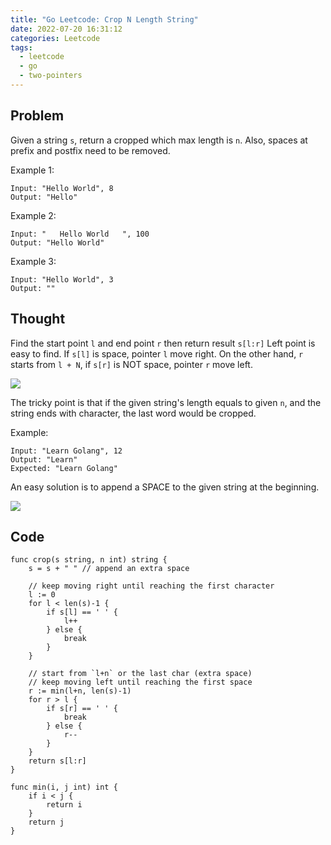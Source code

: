 ```yaml
---
title: "Go Leetcode: Crop N Length String"
date: 2022-07-20 16:31:12
categories: Leetcode
tags:
  - leetcode
  - go
  - two-pointers
---
```

## Problem
Given a string `s`, return a cropped which max length is `n`.
Also, spaces at prefix and postfix need to be removed.

Example 1:
```
Input: "Hello World", 8
Output: "Hello"
```

Example 2:
```
Input: "   Hello World   ", 100
Output: "Hello World"
```

Example 3:
```
Input: "Hello World", 3
Output: ""
```
## Thought
Find the start point `l` and end point `r` then return result `s[l:r]`
Left point is easy to find. If `s[l]` is space, pointer `l` move right.
On the other hand, `r` starts from `l + N`, if `s[r]` is NOT space, pointer `r` move left.

![](thought.png)

The tricky point is that if the given string's length equals to given `n`,
and the string ends with character, the last word would be cropped.

Example:
```
Input: "Learn Golang", 12
Output: "Learn"
Expected: "Learn Golang"
```

An easy solution is to append a SPACE to the given string at the beginning.

![](append-space.png)

## Code

```golang
func crop(s string, n int) string {
	s = s + " " // append an extra space

    // keep moving right until reaching the first character
	l := 0
	for l < len(s)-1 {
		if s[l] == ' ' {
			l++
		} else {
			break
		}
	}

    // start from `l+n` or the last char (extra space)
    // keep moving left until reaching the first space
	r := min(l+n, len(s)-1)
	for r > l {
		if s[r] == ' ' {
			break
		} else {
			r--
		}
	}
	return s[l:r]
}

func min(i, j int) int {
	if i < j {
		return i
	}
	return j
}
```